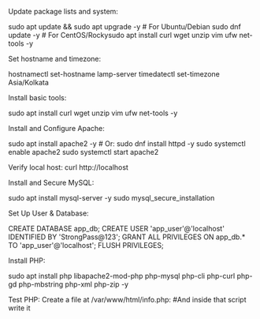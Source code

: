 Update package lists and system:

sudo apt update && sudo apt upgrade -y   # For Ubuntu/Debian
sudo dnf update -y                      # For CentOS/Rockysudo apt install curl wget unzip vim ufw net-tools -y


Set hostname and timezone:

hostnamectl set-hostname lamp-server
timedatectl set-timezone Asia/Kolkata


Install basic tools:

sudo apt install curl wget unzip vim ufw net-tools -y

Install and Configure Apache:

sudo apt install apache2 -y   # Or: sudo dnf install httpd -y
sudo systemctl enable apache2
sudo systemctl start apache2

Verify local host:
curl http://localhost

Install and Secure MySQL:

sudo apt install mysql-server -y
sudo mysql_secure_installation

Set Up User & Database:

CREATE DATABASE app_db;
CREATE USER 'app_user'@'localhost' IDENTIFIED BY 'StrongPass@123';
GRANT ALL PRIVILEGES ON app_db.* TO 'app_user'@'localhost';
FLUSH PRIVILEGES;


Install PHP:

sudo apt install php libapache2-mod-php php-mysql php-cli php-curl php-gd php-mbstring php-xml php-zip -y

Test PHP:
Create a file at /var/www/html/info.php:
#And inside that script write it
<?php phpinfo(); ?>




























